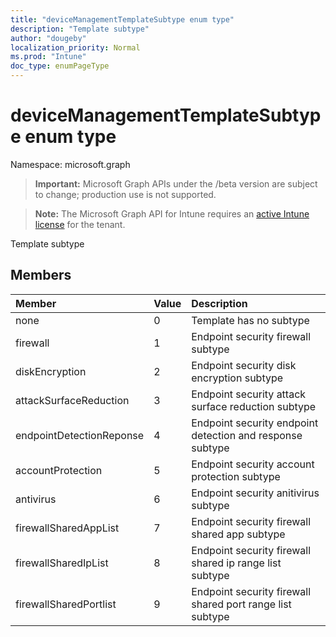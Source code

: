```yaml
---
title: "deviceManagementTemplateSubtype enum type"
description: "Template subtype"
author: "dougeby"
localization_priority: Normal
ms.prod: "Intune"
doc_type: enumPageType
---
```


# deviceManagementTemplateSubtype enum type

Namespace: microsoft.graph

> **Important:** Microsoft Graph APIs under the /beta version are subject to change; production use is not supported.

> **Note:** The Microsoft Graph API for Intune requires an [active Intune license](https://go.microsoft.com/fwlink/?linkid=839381) for the tenant.

Template subtype

## Members
|Member|Value|Description|
|:---|:---|:---|
|none|0|Template has no subtype|
|firewall|1|Endpoint security firewall subtype|
|diskEncryption|2|Endpoint security disk encryption subtype|
|attackSurfaceReduction|3|Endpoint security attack surface reduction subtype|
|endpointDetectionReponse|4|Endpoint security endpoint detection and response subtype|
|accountProtection|5|Endpoint security account protection subtype|
|antivirus|6|Endpoint security anitivirus subtype|
|firewallSharedAppList|7|Endpoint security firewall shared app subtype|
|firewallSharedIpList|8|Endpoint security firewall shared ip range list subtype|
|firewallSharedPortlist|9|Endpoint security firewall shared port range list subtype|




